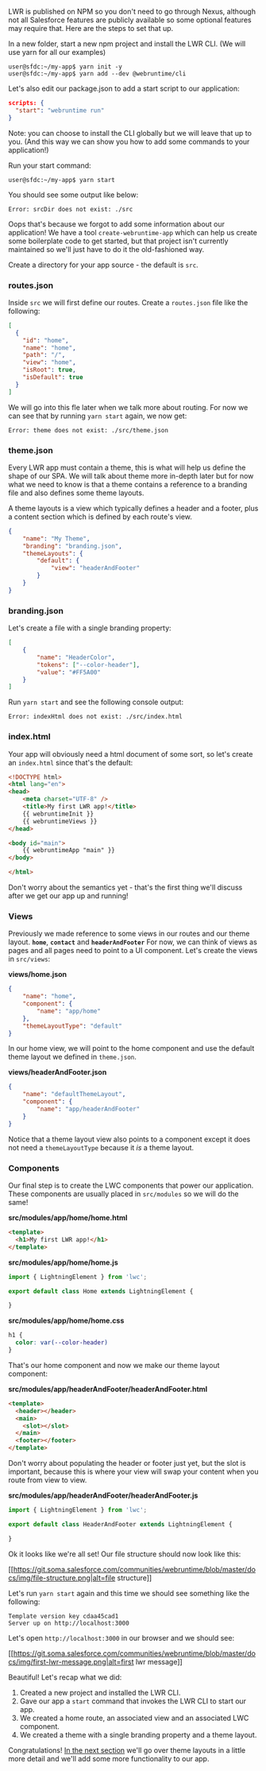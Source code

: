 LWR is published on NPM so you don't need to go through Nexus, although not all Salesforce features are publicly available so some optional features may require that. Here are the steps to set that up.

In a new folder, start a new npm project and install the LWR CLI. (We will use yarn for all our examples)

```console
user@sfdc:~/my-app$ yarn init -y
user@sfdc:~/my-app$ yarn add --dev @webruntime/cli

```

Let's also edit our package.json to add a start script to our application:

```json
scripts: {
  "start": "webruntime run"
}
```

Note: you can choose to install the CLI globally but we will leave that up to you. (And this way we can show you how to add some commands to your application!)

Run your start command:

```console
user@sfdc:~/my-app$ yarn start

```

You should see some output like below:

```console
Error: srcDir does not exist: ./src
```

Oops that's because we forgot to add some information about our application! We have a tool `create-webruntime-app` which can help us create some boilerplate code to get started, but that project isn't currently maintained so we'll just have to do it the old-fashioned way.

Create a directory for your app source - the default is `src`. 

### routes.json

Inside `src` we will first define our routes. Create a `routes.json` file like the following:

```json
[
  {
    "id": "home",
    "name": "home",
    "path": "/",
    "view": "home",
    "isRoot": true,
    "isDefault": true
  }
]
```

We will go into this fle later when we talk more about routing. For now we can see that by running `yarn start` again, we now get:

```console
Error: theme does not exist: ./src/theme.json
```

### theme.json

Every LWR app must contain a theme, this is what will help us define the shape of our SPA. We will talk about theme more in-depth later but for now what we need to know is that a theme contains a reference to a branding file and also defines some theme layouts.

A theme layouts is a view which typically defines a header and a footer, plus a content section which is defined by each route's view.

```json
{
    "name": "My Theme",
    "branding": "branding.json",
    "themeLayouts": {
        "default": {
            "view": "headerAndFooter"
        }
    }
}
```

### branding.json

Let's create a file with a single branding property:

```json
[
    {
        "name": "HeaderColor",
        "tokens": ["--color-header"],
        "value": "#FF5A00"
    }
]
```

Run `yarn start` and see the following console output:

```console
Error: indexHtml does not exist: ./src/index.html
```

### index.html

Your app will obviously need a html document of some sort, so let's create an `index.html` since that's the default:

```html
<!DOCTYPE html>
<html lang="en">
<head>
    <meta charset="UTF-8" />
    <title>My first LWR app!</title>
    {{ webruntimeInit }}
    {{ webruntimeViews }}
</head>

<body id="main">
    {{ webruntimeApp "main" }}
</body>

</html>
```

Don't worry about the semantics yet - that's the first thing we'll discuss after we get our app up and running!

### Views

Previously we made reference to some views in our routes and our theme layout. **`home`**, **`contact`** and **`headerAndFooter`** For now, we can think of views as pages and all pages need to point to a UI component. Let's create the views in `src/views`:

**views/home.json** 

```json
{
    "name": "home",
    "component": {
        "name": "app/home"
    },
    "themeLayoutType": "default"
}
```

In our home view, we will point to the home component and use the default theme layout we defined in `theme.json`.

**views/headerAndFooter.json** 

```json
{
    "name": "defaultThemeLayout",
    "component": {
        "name": "app/headerAndFooter"
    }
}
```

Notice that a theme layout view also points to a component except it does not need a `themeLayoutType` because it _is_ a theme layout.

### Components

Our final step is to create the LWC components that power our application. These components are usually placed in `src/modules` so we will do the same!

**src/modules/app/home/home.html**

```html
<template>
  <h1>My first LWR app!</h1>
</template>
```

**src/modules/app/home/home.js**

```js
import { LightningElement } from 'lwc';

export default class Home extends LightningElement {

}
```

**src/modules/app/home/home.css**

```css
h1 {
  color: var(--color-header)
}
```

That's our home component and now we make our theme layout component:

**src/modules/app/headerAndFooter/headerAndFooter.html**

```html
<template>
  <header></header>
  <main>
    <slot></slot>
  </main>
  <footer></footer>
</template>
```

Don't worry about populating the header or footer just yet, but the slot is important, because this is where your view will swap your content when you route from view to view.

**src/modules/app/headerAndFooter/headerAndFooter.js**

```js
import { LightningElement } from 'lwc';

export default class HeaderAndFooter extends LightningElement {

}
```

Ok it looks like we're all set! Our file structure should now look like this:

[[https://git.soma.salesforce.com/communities/webruntime/blob/master/docs/img/file-structure.png|alt=file structure]]

Let's run `yarn start` again and this time we should see something like the following:

```console
Template version key cdaa45cad1
Server up on http://localhost:3000
```

Let's open `http://localhost:3000` in our browser and we should see:

[[https://git.soma.salesforce.com/communities/webruntime/blob/master/docs/img/first-lwr-message.png|alt=first lwr message]]

Beautiful! Let's recap what we did:

1. Created a new project and installed the LWR CLI.
2. Gave our app a `start` command that invokes the LWR CLI to start our app.
3. We created a home route, an associated view and an associated LWC component.
4. We created a theme with a single branding property and a theme layout.

Congratulations! [In the next section](Getting-Started-Part-2:-Routing-and-Layouts) we'll go over theme layouts in a little more detail and we'll add some more functionality to our app.
